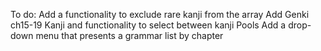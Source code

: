 To do:
Add a functionality to exclude rare kanji from the array
Add Genki ch15-19 Kanji and functionality to select between kanji Pools
Add a drop-down menu that presents a grammar list by chapter